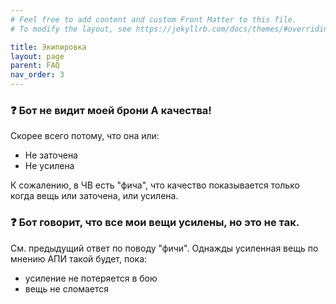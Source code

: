 ```yaml
---
# Feel free to add content and custom Front Matter to this file.
# To modify the layout, see https://jekyllrb.com/docs/themes/#overriding-theme-defaults

title: Экипировка  
layout: page
parent: FAQ
nav_order: 3
---
```


### ❓ Бот не видит моей брони А качества! 

Скорее всего потому, что она или:
- Не заточена
- Не усилена

К сожалению, в ЧВ есть "фича", что качество показывается только когда вещь или заточена, или усилена. 

### ❓ Бот говорит, что все мои вещи усилены, но это не так. 

См. предыдущий ответ по поводу "фичи". Однажды усиленная вещь по мнению АПИ такой будет, пока:
- усиление не потеряется в бою
- вещь не сломается

